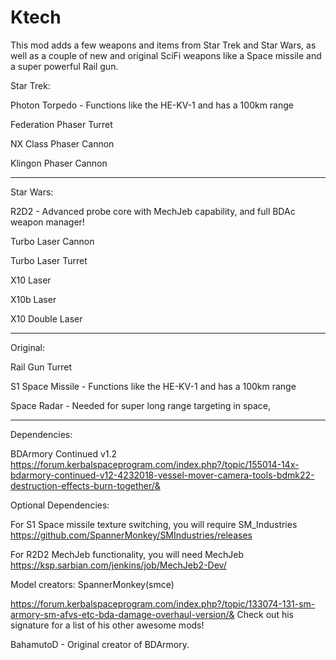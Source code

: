 # Ktech
This mod adds a few weapons and items from Star Trek and Star Wars, as well as a couple of new and original SciFi weapons like a Space missile and a super powerful Rail gun.

Star Trek:

Photon Torpedo - Functions like the HE-KV-1 and has a 100km range

Federation Phaser Turret

NX Class Phaser Cannon

Klingon Phaser Cannon

---------------------------------------------------------------------------------------------------------------------------------------
Star Wars:

R2D2 - Advanced probe core with MechJeb capability, and full BDAc weapon manager!

Turbo Laser Cannon

Turbo Laser Turret

X10 Laser

X10b Laser

X10 Double Laser

----------------------------------------------------------------------------------------------------------------------------------------

Original:

Rail Gun Turret

S1 Space Missile - Functions like the HE-KV-1 and has a 100km range

Space Radar - Needed for super long range targeting in space, 

----------------------------------------------------------------------------------------------------------------------------------------

Dependencies: 

BDArmory Continued v1.2 https://forum.kerbalspaceprogram.com/index.php?/topic/155014-14x-bdarmory-continued-v12-4232018-vessel-mover-camera-tools-bdmk22-destruction-effects-burn-together/&

Optional Dependencies:

For S1 Space missile texture switching, you will require SM_Industries https://github.com/SpannerMonkey/SMIndustries/releases

For R2D2 MechJeb functionality, you will need MechJeb https://ksp.sarbian.com/jenkins/job/MechJeb2-Dev/


Model creators: SpannerMonkey(smce)

https://forum.kerbalspaceprogram.com/index.php?/topic/133074-131-sm-armory-sm-afvs-etc-bda-damage-overhaul-version/&
Check out his signature for a list of his other awesome mods!

BahamutoD - Original creator of BDArmory.
